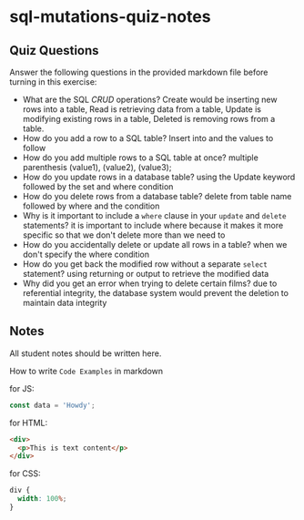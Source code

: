 # sql-mutations-quiz-notes

## Quiz Questions

Answer the following questions in the provided markdown file before turning in this exercise:

- What are the SQL _CRUD_ operations?
  Create would be inserting new rows into a table, Read is retrieving data from a table, Update is modifying existing rows in a table, Deleted is removing rows from a table.
- How do you add a row to a SQL table?
  Insert into and the values to follow
- How do you add multiple rows to a SQL table at once?
  multiple parenthesis (value1), (value2), (value3);
- How do you update rows in a database table?
  using the Update keyword followed by the set and where condition
- How do you delete rows from a database table?
  delete from table name followed by where and the condition
- Why is it important to include a `where` clause in your `update` and `delete` statements?
  it is important to include where because it makes it more specific so that we don't delete more than we need to
- How do you accidentally delete or update all rows in a table?
  when we don't specify the where condition
- How do you get back the modified row without a separate `select` statement?
  using returning or output to retrieve the modified data
- Why did you get an error when trying to delete certain films?
  due to referential integrity, the database system would prevent the deletion to maintain data integrity

## Notes

All student notes should be written here.

How to write `Code Examples` in markdown

for JS:

```javascript
const data = 'Howdy';
```

for HTML:

```html
<div>
  <p>This is text content</p>
</div>
```

for CSS:

```css
div {
  width: 100%;
}
```
